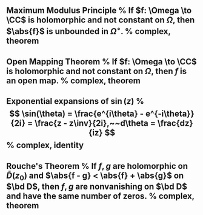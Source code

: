 Maximum Modulus Principle
%
If $f: \Omega \to \CC$ is holomorphic and not constant on $\Omega$, then $\abs{f}$ is unbounded in $\Omega^\circ$.
%
complex, theorem
---

Open Mapping Theorem
%
If $f: \Omega \to \CC$ is holomorphic and not constant on $\Omega$, then $f$ is an open map.
%
complex, theorem
---

Exponential expansions of $\sin(z)$
%
$$
\sin(\theta) = \frac{e^{i\theta} - e^{-i\theta}}{2i} = \frac{z - z\inv}{2i},~~d\theta = \frac{dz}{iz}
$$
%
complex, identity
---

Rouche's Theorem
%
If $f, g$ are holomorphic on $\bar{D}(z_0)$ and $\abs{f - g} < \abs{f} + \abs{g}$ on $\bd D$, then $f,g$ are nonvanishing on $\bd D$ and have the same number of zeros.
%
complex, theorem
---


